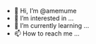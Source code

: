 - 👋 Hi, I’m @amemume
- 👀 I’m interested in ...
- 🌱 I’m currently learning ...
- 📫 How to reach me ...

<!---
amemume/amemume is a ✨ special ✨ repository because its `README.md` (this file) appears on your GitHub profile.
You can click the Preview link to take a look at your changes.
--->
